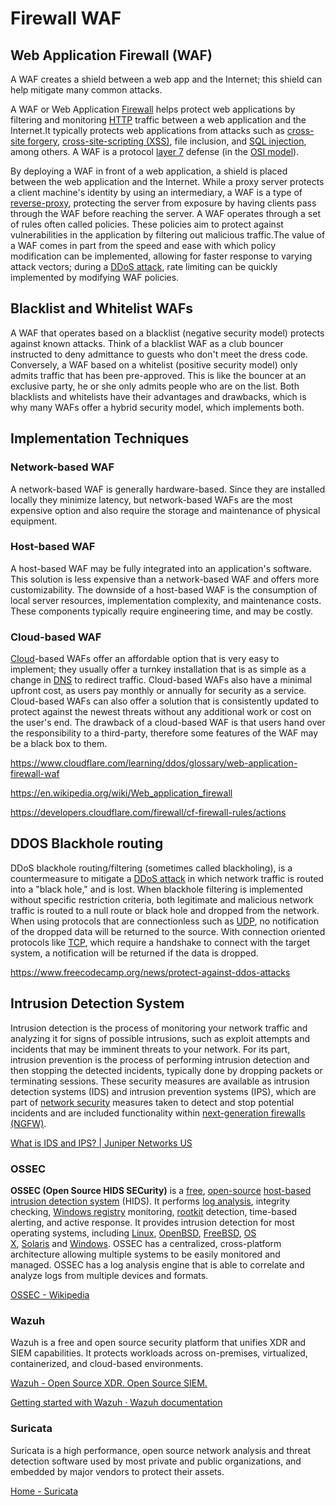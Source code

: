 # Firewall WAF

## Web Application Firewall (WAF)

A WAF creates a shield between a web app and the Internet; this shield can help mitigate many common attacks.

A WAF or Web Application [Firewall](https://www.cloudflare.com/learning/security/what-is-a-firewall/) helps protect web applications by filtering and monitoring [HTTP](https://www.cloudflare.com/learning/ddos/glossary/hypertext-transfer-protocol-http/) traffic between a web application and the Internet.It typically protects web applications from attacks such as [cross-site forgery](https://www.cloudflare.com/learning/security/threats/cross-site-request-forgery/), [cross-site-scripting (XSS)](https://www.cloudflare.com/learning/security/threats/cross-site-scripting/), file inclusion, and [SQL injection](https://www.cloudflare.com/learning/security/threats/sql-injection/), among others. A WAF is a protocol [layer 7](https://www.cloudflare.com/learning/ddos/what-is-layer-7/) defense (in the [OSI model](https://www.cloudflare.com/learning/ddos/glossary/open-systems-interconnection-model-osi/)).

By deploying a WAF in front of a web application, a shield is placed between the web application and the Internet. While a proxy server protects a client machine's identity by using an intermediary, a WAF is a type of [reverse-proxy](https://www.cloudflare.com/learning/cdn/glossary/reverse-proxy/), protecting the server from exposure by having clients pass through the WAF before reaching the server.
A WAF operates through a set of rules often called policies. These policies aim to protect against vulnerabilities in the application by filtering out malicious traffic.The value of a WAF comes in part from the speed and ease with which policy modification can be implemented, allowing for faster response to varying attack vectors; during a [DDoS attack](https://www.cloudflare.com/learning/ddos/what-is-a-ddos-attack), rate limiting can be quickly implemented by modifying WAF policies.

## Blacklist and Whitelist WAFs

A WAF that operates based on a blacklist (negative security model) protects against known attacks. Think of a blacklist WAF as a club bouncer instructed to deny admittance to guests who don't meet the dress code. Conversely, a WAF based on a whitelist (positive security model) only admits traffic that has been pre-approved. This is like the bouncer at an exclusive party, he or she only admits people who are on the list. Both blacklists and whitelists have their advantages and drawbacks, which is why many WAFs offer a hybrid security model, which implements both.

## Implementation Techniques

### Network-based WAF

A network-based WAF is generally hardware-based. Since they are installed locally they minimize latency, but network-based WAFs are the most expensive option and also require the storage and maintenance of physical equipment.

### Host-based WAF

A host-based WAF may be fully integrated into an application's software. This solution is less expensive than a network-based WAF and offers more customizability. The downside of a host-based WAF is the consumption of local server resources, implementation complexity, and maintenance costs. These components typically require engineering time, and may be costly.

### Cloud-based WAF

[Cloud](https://www.cloudflare.com/learning/cloud/what-is-the-cloud/)-based WAFs offer an affordable option that is very easy to implement; they usually offer a turnkey installation that is as simple as a change in [DNS](https://www.cloudflare.com/learning/ddos/glossary/domain-name-system-dns/) to redirect traffic. Cloud-based WAFs also have a minimal upfront cost, as users pay monthly or annually for security as a service. Cloud-based WAFs can also offer a solution that is consistently updated to protect against the newest threats without any additional work or cost on the user's end. The drawback of a cloud-based WAF is that users hand over the responsibility to a third-party, therefore some features of the WAF may be a black box to them.

https://www.cloudflare.com/learning/ddos/glossary/web-application-firewall-waf

https://en.wikipedia.org/wiki/Web_application_firewall

https://developers.cloudflare.com/firewall/cf-firewall-rules/actions

## DDOS Blackhole routing

DDoS blackhole routing/filtering (sometimes called blackholing), is a countermeasure to mitigate a [DDoS attack](https://www.cloudflare.com/learning/ddos/what-is-a-ddos-attack/) in which network traffic is routed into a "black hole," and is lost. When blackhole filtering is implemented without specific restriction criteria, both legitimate and malicious network traffic is routed to a null route or black hole and dropped from the network. When using protocols that are connectionless such as [UDP](https://www.cloudflare.com/learning/ddos/glossary/user-datagram-protocol-udp/), no notification of the dropped data will be returned to the source. With connection oriented protocols like [TCP](https://www.cloudflare.com/learning/ddos/glossary/tcp-ip/), which require a handshake to connect with the target system, a notification will be returned if the data is dropped.

https://www.freecodecamp.org/news/protect-against-ddos-attacks

## Intrusion Detection System

Intrusion detection is the process of monitoring your network traffic and analyzing it for signs of possible intrusions, such as exploit attempts and incidents that may be imminent threats to your network. For its part, intrusion prevention is the process of performing intrusion detection and then stopping the detected incidents, typically done by dropping packets or terminating sessions. These security measures are available as intrusion detection systems (IDS) and intrusion prevention systems (IPS), which are part of [network security](https://www.juniper.net/us/en/research-topics/what-is-network-security.html) measures taken to detect and stop potential incidents and are included functionality within [next-generation firewalls (NGFW)](https://www.juniper.net/us/en/solutions/next-gen-firewall.html).

[What is IDS and IPS? | Juniper Networks US](https://www.juniper.net/us/en/research-topics/what-is-ids-ips.html)

### OSSEC

**OSSEC (Open Source HIDS SECurity)** is a [free](https://en.wikipedia.org/wiki/Free_software "Free software"), [open-source](https://en.wikipedia.org/wiki/Open-source_software "Open-source software") [host-based intrusion detection system](https://en.wikipedia.org/wiki/Host-based_intrusion_detection_system) (HIDS). It performs [log analysis](https://en.wikipedia.org/wiki/Log_analysis "Log analysis"), integrity checking, [Windows registry](https://en.wikipedia.org/wiki/Windows_registry "Windows registry") monitoring, [rootkit](https://en.wikipedia.org/wiki/Rootkit "Rootkit") detection, time-based alerting, and active response. It provides intrusion detection for most operating systems, including [Linux](https://en.wikipedia.org/wiki/Linux "Linux"), [OpenBSD](https://en.wikipedia.org/wiki/OpenBSD "OpenBSD"), [FreeBSD](https://en.wikipedia.org/wiki/FreeBSD "FreeBSD"), [OS X](https://en.wikipedia.org/wiki/OS_X "OS X"), [Solaris](https://en.wikipedia.org/wiki/Solaris_(operating_system) "Solaris (operating system)") and [Windows](https://en.wikipedia.org/wiki/Microsoft_Windows "Microsoft Windows"). OSSEC has a centralized, cross-platform architecture allowing multiple systems to be easily monitored and managed. OSSEC has a log analysis engine that is able to correlate and analyze logs from multiple devices and formats.

[OSSEC - Wikipedia](https://en.wikipedia.org/wiki/OSSEC)

### Wazuh

Wazuh is a free and open source security platform that unifies XDR and SIEM capabilities. It protects workloads across on-premises, virtualized, containerized, and cloud-based environments.

[Wazuh - Open Source XDR. Open Source SIEM.](https://wazuh.com/)

[Getting started with Wazuh · Wazuh documentation](https://documentation.wazuh.com/current/getting-started/index.html)

### Suricata

Suricata is a high performance, open source network analysis and threat detection software used by most private and public organizations, and embedded by major vendors to protect their assets.

[Home - Suricata](https://suricata.io/)
